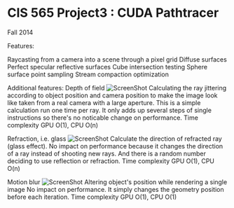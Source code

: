 CIS 565 Project3 : CUDA Pathtracer
===================

Fall 2014

Features:

Raycasting from a camera into a scene through a pixel grid
Diffuse surfaces
Perfect specular reflective surfaces
Cube intersection testing
Sphere surface point sampling
Stream compaction optimization

Additional features:
Depth of field
![ScreenShot](https://raw.githubusercontent.com/CyborgYL/Project3-Pathtracer/master/result/dof.PNG)
Calculating the ray jittering according to object position and camera position to make the image look like taken from a real camera with a large aperture.
This is a simple calculation run one time per ray. It only adds up several steps of single instructions so there's no noticable change on performance.
Time complexity GPU O(1), CPU O(n)

Refraction, i.e. glass
![ScreenShot](https://raw.githubusercontent.com/CyborgYL/Project3-Pathtracer/master/result/pathtracer.PNG)
Calculate the direction of refracted ray (glass effect).
No impact on performance because it changes the direction of a ray instead of shooting new rays. And there is a random number deciding to use reflection or refraction.
Time complexity GPU O(1), CPU O(n)

Motion blur
![ScreenShot](https://raw.githubusercontent.com/CyborgYL/Project3-Pathtracer/master/result/motion.PNG)
Altering object's position while rendering a single image
No impact on performance. It simply changes the geometry position before each iteration.
Time complexity GPU O(1), CPU O(1)


